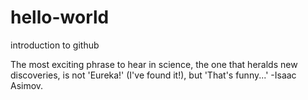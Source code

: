 # hello-world
introduction to github

The most exciting phrase to hear in science, the one that heralds new discoveries, is not 'Eureka!' (I've found it!), but 'That's funny...' -Isaac Asimov.
